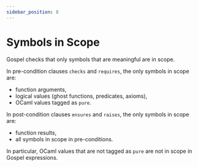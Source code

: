 ```yaml
---
sidebar_position: 8
---
```


# Symbols in Scope

Gospel checks that only symbols that are meaningful are in scope.

In pre-condition clauses `checks` and `requires`, the only symbols in scope are:
- function arguments,
- logical values (ghost functions, predicates, axioms),
- OCaml values tagged as `pure`.

In post-condition clauses `ensures` and `raises`, the only symbols in scope are:
- function results,
- all symbols in scope in pre-conditions.

In particular, OCaml values that are not tagged as `pure` are not in scope in
Gospel expressions.
